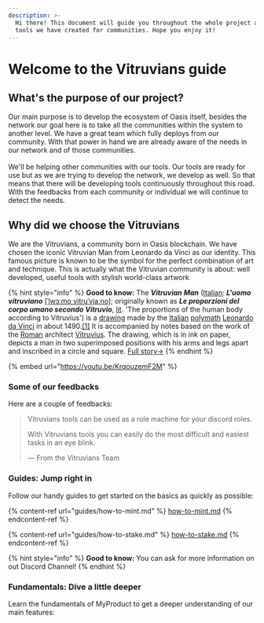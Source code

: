 ```yaml
---
description: >-
  Hi there! This document will guide you throughout the whole project and the
  tools we have created for communities. Hope you enjoy it!
---
```


# Welcome to the Vitruvians guide

## What's the purpose of our project?

Our main purpose is to develop the ecosystem of Oasis itself, besides the network our goal here is to take all the communities within the system to another level. We have a great team which fully deploys from our community. With that power in hand we are already aware of the needs in our network and of those communities.\
\
We'll be helping other communities with our tools. Our tools are ready for use but as we are trying to develop the network, we develop as well. So that means that there will be developing tools continuously throughout this road. With the feedbacks from each community or individual we will continue to detect the needs.

## Why did we choose the Vitruvians

We are the Vitruvians, a community born in Oasis blockchain. We have chosen the iconic Vitruvian Man from Leonardo da Vinci as our identity. This famous picture is known to be the symbol for the perfect combination of art and technique. This is actually what the Vitruvian community is about: well developed, useful tools with stylish world-class artwork

{% hint style="info" %}
**Good to know:** The _**Vitruvian Man**_ ([Italian](https://en.wikipedia.org/wiki/Italian\_language): _**L'uomo vitruviano**_ [\[ˈlwɔːmo vitruˈvjaːno\]](https://en.wikipedia.org/wiki/Help:IPA/Italian); originally known as _**Le proporzioni del corpo umano secondo Vitruvio**_, [lit](https://en.wikipedia.org/wiki/Literal\_translation). 'The proportions of the human body according to Vitruvius') is a [drawing](https://en.wikipedia.org/wiki/Drawing) made by the [Italian](https://en.wikipedia.org/wiki/Italians) [polymath](https://en.wikipedia.org/wiki/Polymath) [Leonardo da Vinci](https://en.wikipedia.org/wiki/Leonardo\_da\_Vinci) in about 1490.[\[1\]](https://en.wikipedia.org/wiki/Vitruvian\_Man#cite\_note-1) It is accompanied by notes based on the work of the [Roman](https://en.wikipedia.org/wiki/Ancient\_Rome) architect [Vitruvius](https://en.wikipedia.org/wiki/Vitruvius). The drawing, which is in ink on paper, depicts a man in two superimposed positions with his arms and legs apart and inscribed in a circle and square. [Full story->](https://en.wikipedia.org/wiki/Vitruvian\_Man)
{% endhint %}

{% embed url="https://youtu.be/KrqouzemF2M" %}

### Some of our feedbacks

Here are a couple of feedbacks:

> Vitruvians tools can be used as a role machine for your discord roles.
>
> With Vitruvians tools you can easily do the most difficult and easiest tasks in an eye blink.
>
> — From the Vitruvians Team

### Guides: Jump right in

Follow our handy guides to get started on the basics as quickly as possible:

{% content-ref url="guides/how-to-mint.md" %}
[how-to-mint.md](guides/how-to-mint.md)
{% endcontent-ref %}

{% content-ref url="guides/how-to-stake.md" %}
[how-to-stake.md](guides/how-to-stake.md)
{% endcontent-ref %}

{% hint style="info" %}
**Good to know:** You can ask for more information on out Discord Channel!
{% endhint %}

### Fundamentals: Dive a little deeper

Learn the fundamentals of MyProduct to get a deeper understanding of our main features:

